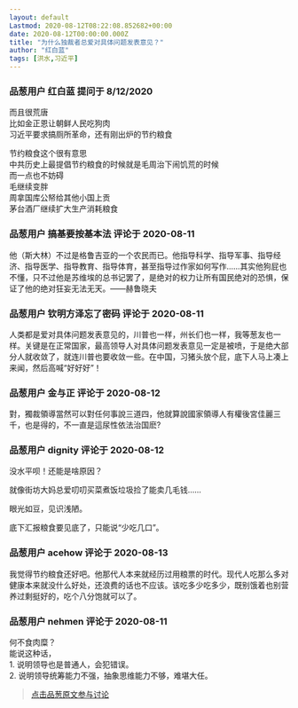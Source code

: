 ```yaml
---
layout: default
Lastmod: 2020-08-12T08:22:08.852682+00:00
date: 2020-08-12T00:00:00.000Z
title: "为什么独裁者总爱对具体问题发表意见？"
author: "红白蓝"
tags: [洪水,习近平]
---
```



### 品葱用户 **红白蓝** 提问于 8/12/2020
    
而且很荒唐  
比如金正恩让朝鲜人民吃狗肉  
习近平要求搞厕所革命，还有刚出炉的节约粮食  
  
节约粮食这个很有意思  
中共历史上最提倡节约粮食的时候就是毛周治下闹饥荒的时候  
而一点也不妨碍  
毛继续变胖  
周拿国库公帑给其他小国上贡  
茅台酒厂继续扩大生产消耗粮食
    
                

### 品葱用户 **搞基要按基本法** 评论于 2020-08-11
        
他（斯大林）不过是格鲁吉亚的一个农民而已。他指导科学、指导军事、指导经济、指导医学、指导教育、指导体育，甚至指导过作家如何写作……其实他狗屁也不懂，只不过他是苏维埃的总书记罢了，是绝对的权力让所有国民绝对的恐惧，保证了他的绝对狂妄无法无天。——赫鲁晓夫
        
                

### 品葱用户 **钦明方泽忘了密码** 评论于 2020-08-11
        
人类都是爱对具体问题发表意见的，川普也一样，州长们也一样，我等葱友也一样。关键是在正常国家，最高领导人对具体问题发表意见一定是被喷，于是绝大部分人就收敛了，就连川普也要收敛一些。在中国，习猪头放个屁，底下人马上凑上来闻，然后高喊“好好好”！
        
                

### 品葱用户 **金与正** 评论于 2020-08-12
        
對，獨裁領導當然可以對任何事說三道四，他就算說國家領導人有權後宮佳麗三千，也是得的，不一直是這尿性依法治国麽?
        
                

### 品葱用户 **dignity** 评论于 2020-08-12
        
没水平呗！还能是啥原因？  
  
就像街坊大妈总爱叨叨买菜煮饭垃圾捡了能卖几毛钱……  
  
眼光如豆，见识浅陋。  
  
底下汇报粮食要见底了，只能说“少吃几口”。
        
                

### 品葱用户 **acehow** 评论于 2020-08-13
        
我觉得节约粮食还好吧。他那代人本来就经历过用粮票的时代。现代人吃那么多对健康本来就没什么好处，还浪费的话也不应该。该吃多少吃多少，既别饿着也别营养过剩挺好的，吃个八分饱就可以了。
        
                

### 品葱用户 **nehmen** 评论于 2020-08-11
        
何不食肉糜？  
能说这种话，  
1\. 说明领导也是普通人，会犯错误。  
2\. 说明领导统筹能力不强，抽象思维能力不够，难堪大任。
        
                





> [点击品葱原文参与讨论](https://pincong.rocks/question/29697)

